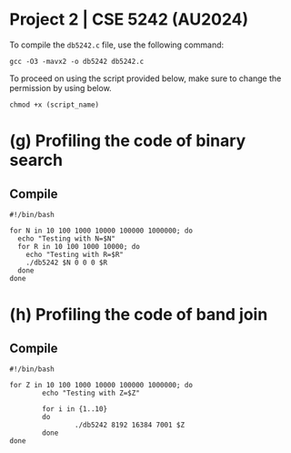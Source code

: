 # Project 2 | CSE 5242 (AU2024) 

To compile the `db5242.c` file, use the following command:
```shell
gcc -O3 -mavx2 -o db5242 db5242.c

```
To proceed on using the script provided below, make sure to change the permission by using below.
```shell
chmod +x (script_name)
```


# (g) Profiling the code of binary search
## Compile

```shell
#!/bin/bash

for N in 10 100 1000 10000 100000 1000000; do
  echo "Testing with N=$N"
  for R in 10 100 1000 10000; do
    echo "Testing with R=$R"
    ./db5242 $N 0 0 0 $R
  done
done
```

# (h) Profiling the code of band join
## Compile
```shell
#!/bin/bash

for Z in 10 100 1000 10000 100000 1000000; do
        echo "Testing with Z=$Z"

        for i in {1..10}
        do
                ./db5242 8192 16384 7001 $Z
        done
done
```


